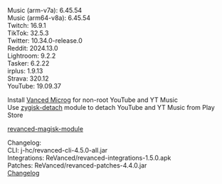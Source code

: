 Music (arm-v7a): 6.45.54  
Music (arm64-v8a): 6.45.54  
Twitch: 16.9.1  
TikTok: 32.5.3  
Twitter: 10.34.0-release.0  
Reddit: 2024.13.0  
Lightroom: 9.2.2  
Tasker: 6.2.22  
irplus: 1.9.13  
Strava: 320.12  
YouTube: 19.09.37  

Install [Vanced Microg](https://github.com/TeamVanced/VancedMicroG/releases) for non-root YouTube and YT Music  
Use [zygisk-detach](https://github.com/j-hc/zygisk-detach) module to detach YouTube and YT Music from Play Store  

[revanced-magisk-module](https://github.com/j-hc/revanced-magisk-module)  

Changelog:  
CLI: j-hc/revanced-cli-4.5.0-all.jar  
Integrations: ReVanced/revanced-integrations-1.5.0.apk  
Patches: ReVanced/revanced-patches-4.4.0.jar  
[Changelog](https://github.com/ReVanced/revanced-patches/releases/tag/v4.4.0)  
